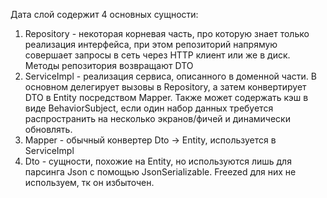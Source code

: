 Дата слой содержит 4 основных сущности:
1) Repository - некоторая корневая часть, про которую знает только реализация интерфейса, при этом репозиторий напрямую совершает запросы в сеть через HTTP клиент или же в диск. Методы репозитория возвращают DTO
2) ServiceImpl - реализация сервиса, описанного в доменной части. В основном делегирует вызовы в Repository, а затем конвертирует DTO в Entity посредством Mapper. Также может содержать кэш в виде BehaviorSubject, если один набор данных требуется распространить на несколько экранов/фичей и динамически обновлять.
3) Mapper - обычный конвертер Dto -> Entity, используется в ServiceImpl
4) Dto - сущности, похожие на Entity, но используются лишь для парсинга Json с помощью JsonSerializable. Freezed для них не используем, тк он избыточен.
